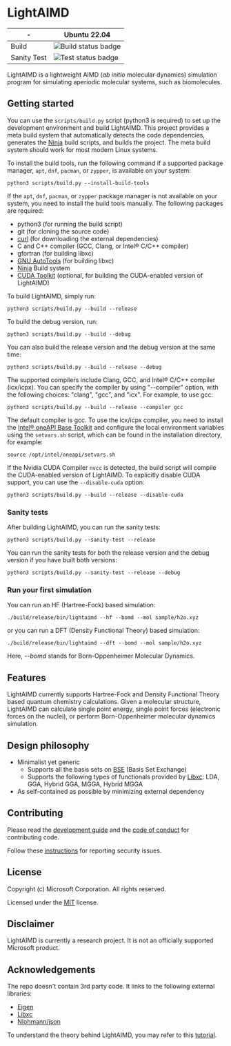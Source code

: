 # LightAIMD

| - | Ubuntu 22.04 |
|---|---|
|Build|![Build status badge](https://msai.visualstudio.com/LightAIMD/_apis/build/status/LightAIMD-CI)|
|Sanity Test|![Test status badge](https://msai.visualstudio.com/LightAIMD/_apis/build/status/LightAIMD-CI)|

LightAIMD is a lightweight AIMD (*ab initio* molecular dynamics) simulation program for simulating aperiodic molecular systems, such as biomolecules.

## Getting started
You can use the `scripts/build.py` script (python3 is required) to set up the development environment and build LightAIMD. This project provides a meta build system that automatically detects the code dependencies, generates the [Ninja](https://ninja-build.org) build scripts, and builds the project. The meta build system should work for most modern Linux systems.

To install the build tools, run the following command if a supported package manager, `apt`, `dnf`, `pacman`, or `zypper`, is available on your system:
```shell
python3 scripts/build.py --install-build-tools
```

If the `apt`, `dnf`, `pacman`, or `zypper` package manager is not available on your system, you need to install the build tools manually. The following packages are required:
- python3 (for running the build script)
- git (for cloning the source code)
- [curl](https://curl.se/download.html) (for downloading the external dependencies)
- C and C++ compiler (GCC, Clang, or Intel® C/C++ compiler)
- gfortran (for building libxc)
- [GNU AutoTools](https://en.wikipedia.org/wiki/GNU_Autotools) (for building libxc)
- [Ninja](https://ninja-build.org) Build system
- [CUDA Toolkit](https://developer.nvidia.com/cuda-downloads) (optional, for building the CUDA-enabled version of LightAIMD)

To build LightAIMD, simply run:
```shell
python3 scripts/build.py --build --release
```

To build the debug version, run:
```shell
python3 scripts/build.py --build --debug
```

You can also build the release version and the debug version at the same time:
```shell
python3 scripts/build.py --build --release --debug
```

The supported compilers include Clang, GCC, and Intel® C/C++ compiler (icx/icpx). You can specify the compiler by using "--compiler" option, with the following choices: "clang", "gcc", and "icx". For example, to use gcc:
```shell
python3 scripts/build.py --build --release --compiler gcc
```
The default compiler is gcc. To use the icx/icpx compiler, you need to install the [Intel® oneAPI Base Toolkit](https://www.intel.com/content/www/us/en/developer/tools/oneapi/base-toolkit-download.html) and configure the local environment variables using the `setvars.sh` script, which can be found in the installation directory, for example:
```shell
source /opt/intel/oneapi/setvars.sh
```

If the Nvidia CUDA Compiler `nvcc` is detected, the build script will compile the CUDA-enabled version of LightAIMD. To explicitly disable CUDA support, you can use the `--disable-cuda` option:
```shell
python3 scripts/build.py --build --release --disable-cuda
```

### Sanity tests
After building LightAIMD, you can run the sanity tests:
```shell
python3 scripts/build.py --sanity-test --release
```

You can run the sanity tests for both the release version and the debug version if you have built both versions:
```shell
python3 scripts/build.py --sanity-test --release --debug
```

### Run your first simulation
You can run an HF (Hartree-Fock) based simulation:
```shell
./build/release/bin/lightaimd --hf --bomd --mol sample/h2o.xyz
```
or you can run a DFT (Density Functional Theory) based simulation:
```shell
./build/release/bin/lightaimd --dft --bomd --mol sample/h2o.xyz
```

Here, *--bomd* stands for Born-Oppenheimer Molecular Dynamics.

## Features

LightAIMD currently supports Hartree-Fock and Density Functional Theory based quantum chemistry calculations. Given a molecular structure, LightAIMD can calculate single point energy, single point forces (electronic forces on the nuclei), or perform Born-Oppenheimer molecular dynamics simulation.

## Design philosophy

- Minimalist yet generic
  - Supports all the basis sets on [BSE](https://www.basissetexchange.org/) (Basis Set Exchange)
  - Supports the following types of functionals provided by [Libxc](https://tddft.org/programs/libxc/): LDA, GGA, Hybrid GGA, MGGA, Hybrid MGGA
- As self-contained as possible by minimizing external dependency

## Contributing

Please read the [development guide](docs/dev-guide.md) and the [code of conduct](CODE_OF_CONDUCT.md) for contributing code.

Follow these [instructions](SECURITY.md) for reporting security issues.

## License

Copyright (c) Microsoft Corporation. All rights reserved.

Licensed under the [MIT](LICENSE.txt) license.

## Disclaimer

LightAIMD is currently a research project. It is not an officially supported Microsoft product.

## Acknowledgements

The repo doesn't contain 3rd party code. It links to the following external libraries:
- [Eigen](https://eigen.tuxfamily.org)
- [Libxc](https://www.tddft.org/programs/libxc/)
- [Nlohmann/json](https://github.com/nlohmann/json)

To understand the theory behind LightAIMD, you may refer to this [tutorial](https://www.binshao.info/download/tutorials/CQC101.pdf).

